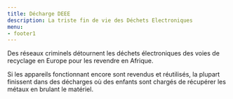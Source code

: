 ```yaml
---
title: Décharge DEEE
description: La triste fin de vie des Déchets Electroniques
menu:
- footer1
---
```


Des réseaux criminels détournent les déchets électroniques des voies de recyclage en Europe pour les revendre en Afrique. 

Si les appareils fonctionnant encore sont revendus et réutilisés, la plupart finissent dans des décharges où des enfants sont chargés de récupérer les métaux en brulant le matériel.
